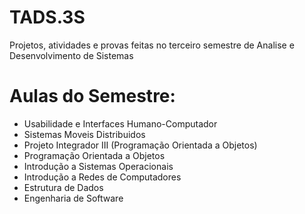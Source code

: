 # TADS.3S
Projetos, atividades e provas feitas no terceiro semestre de Analise e Desenvolvimento de Sistemas

# Aulas do Semestre:
- Usabilidade e Interfaces Humano-Computador
- Sistemas Moveis Distribuidos
- Projeto Integrador III (Programação Orientada a Objetos)
- Programação Orientada a Objetos
- Introdução a Sistemas Operacionais
- Introdução a Redes de Computadores
- Estrutura de Dados
- Engenharia de Software
